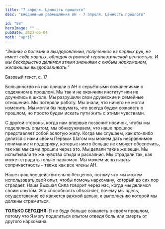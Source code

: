 ```yaml
---
title: "7 апреля. Ценность прошлого"
desc: "Ежедневные размышления АН - 7 апреля. Ценность прошлого"

id: "98"
heroImage: ""
pubDate: 2023-05-04
moth: "april"
---
```


_“Знание о болезни и выздоровлении, полученное из первых рук, не имеет себе
равных, обладая огромной терапевтической ценностью. И мы бескорыстно делимся
этими знаниями с любым наркоманом, желающим выздоравливать.”_

Базовый текст, с. 17

Большинство из нас пришли в АН с серьёзными сожалениями о содеянном в прошлом.
Мы так и не окончили институт или не доучились в школе. Мы разрушили свои
дружеские и семейные отношения. Мы потеряли работу. Мы знали, что ничего не
могли изменить. Мы могли бы подумать, что всегда будем сожалеть о прошлом, но
просто будем искать пути жить с этими чувствами.

С другой стороны, когда нам впервые позвонит новичок, чтобы мы поделились
опытом, мы обнаруживаем, что наше прошлое представляет собой золотую жилу.
Когда мы слушаем, как кто-либо делится с нами своим Первым Шагом мы можем дать
несравнимое понимание и поддержку, которые никто больше не сможет обеспечить,
так как мы сами прошли через это. Мы делали такие же вещи. Мы испытывали те же
чувства стыда и раскаяния. Мы страдали так, как может страдать только
наркоман. Мы можем испытывать сопричастность – также как все члены АН.

Наше прошлое действительно бесценно, потому что мы можем использовать свой
опыт, чтобы помочь наркоману, который до сих пор страдает. Наша Высшая Сила
говорит через нас, когда мы делимся своим опытом. Эта способность объясняет,
почему мы здесь, осуществление её является важной целью, к выполнению которой
мы должны стремиться.

**ТОЛЬКО СЕГОДНЯ:** Я не буду больше сожалеть о своём прошлом, потому что Я
могу поделиться опытом отведя боль или смерть от другого наркомана.

